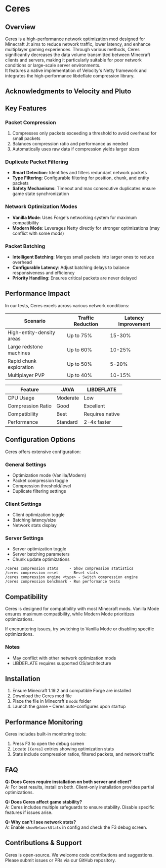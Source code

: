 # Ceres

## Overview

Ceres is a high-performance network optimization mod designed for Minecraft .It aims to reduce network traffic, lower latency, and enhance multiplayer gaming experiences. Through various methods, Ceres significantly decreases the data volume transmitted between Minecraft clients and servers, making it particularly suitable for poor network conditions or large-scale server environments.  
It features a native implementation of Velocity's Netty framework and integrates the high-performance libdeflate compression library.

## Acknowledgments to Velocity and Pluto

## Key Features

### Packet Compression
1. Compresses only packets exceeding a threshold to avoid overhead for small packets  
2. Balances compression ratio and performance as needed  
3. Automatically uses raw data if compression yields larger sizes  

### Duplicate Packet Filtering
- **Smart Detection**: Identifies and filters redundant network packets  
- **Type Filtering**: Configurable filtering for position, chunk, and entity packets  
- **Safety Mechanisms**: Timeout and max consecutive duplicates ensure game state synchronization  

### Network Optimization Modes
- **Vanilla Mode**: Uses Forge's networking system for maximum compatibility  
- **Modern Mode**: Leverages Netty directly for stronger optimizations (may conflict with some mods)  

### Packet Batching
- **Intelligent Batching**: Merges small packets into larger ones to reduce overhead  
- **Configurable Latency**: Adjust batching delays to balance responsiveness and efficiency  
- **Priority Handling**: Ensures critical packets are never delayed  

## Performance Impact

In our tests, Ceres excels across various network conditions:

| Scenario                  | Traffic Reduction | Latency Improvement |
|---------------------------|-------------------|---------------------|
| High-entity-density areas | Up to 75%        | 15-30%             |
| Large redstone machines   | Up to 60%        | 10-25%             |
| Rapid chunk exploration   | Up to 50%        | 5-20%              |
| Multiplayer PVP           | Up to 40%        | 10-15%             |

| Feature          | JAVA     | LIBDEFLATE       |
|-------------------|----------|------------------|
| CPU Usage         | Moderate | Low              |
| Compression Ratio | Good     | Excellent        |
| Compatibility     | Best     | Requires native  |
| Performance       | Standard | 2-4x faster      |

## Configuration Options

Ceres offers extensive configuration:

### General Settings
- Optimization mode (Vanilla/Modern)  
- Packet compression toggle  
- Compression threshold/level  
- Duplicate filtering settings  

### Client Settings
- Client optimization toggle  
- Batching latency/size  
- Network stats display  

### Server Settings
- Server optimization toggle  
- Server batching parameters  
- Chunk update optimizations  

``` 
/ceres compression stats     - Show compression statistics  
/ceres compression reset     - Reset stats  
/ceres compression engine <type> - Switch compression engine  
/ceres compression benchmark - Run performance tests  
```

## Compatibility

Ceres is designed for compatibility with most Minecraft mods. Vanilla Mode ensures maximum compatibility, while Modern Mode prioritizes optimizations.  

If encountering issues, try switching to Vanilla Mode or disabling specific optimizations.  

### Notes  
- May conflict with other network optimization mods  
- LIBDEFLATE requires supported OS/architecture  

## Installation

1. Ensure Minecraft 1.19.2 and compatible Forge are installed  
2. Download the Ceres mod file  
3. Place the file in Minecraft's `mods` folder  
4. Launch the game – Ceres auto-configures upon startup  

## Performance Monitoring

Ceres includes built-in monitoring tools:  
1. Press F3 to open the debug screen  
2. Locate `[Ceres]` entries showing optimization stats  
3. Stats include compression ratios, filtered packets, and network traffic  

## FAQ

**Q: Does Ceres require installation on both server and client?**  
A: For best results, install on both. Client-only installation provides partial optimizations.  

**Q: Does Ceres affect game stability?**  
A: Ceres includes multiple safeguards to ensure stability. Disable specific features if issues arise.  

**Q: Why can't I see network stats?**  
A: Enable `showNetworkStats` in config and check the F3 debug screen.  

## Contributions & Support

Ceres is open-source. We welcome code contributions and suggestions. Please submit issues or PRs via our GitHub repository.
